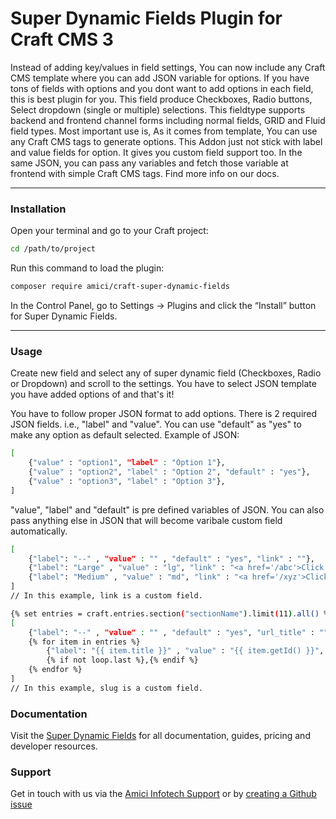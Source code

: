 # Super Dynamic Fields Plugin for Craft CMS 3

Instead of adding key/values in field settings, You can now include any Craft CMS template where you can add JSON variable for options. If you have tons of fields with options and you dont want to add options in each field, this is best plugin for you. This field produce Checkboxes, Radio buttons, Select dropdown (single or multiple) selections. This fieldtype supports backend and frontend channel forms including normal fields, GRID and Fluid field types. Most important use is, As it comes from template, You can use any Craft CMS tags to generate options. This Addon just not stick with label and value fields for option. It gives you custom field support too. In the same JSON, you can pass any variables and fetch those variable at frontend with simple Craft CMS tags. Find more info on our docs.


---
### Installation
Open your terminal and go to your Craft project:

```bash
cd /path/to/project
```
Run this command to load the plugin:

```bash
composer require amici/craft-super-dynamic-fields
```

In the Control Panel, go to Settings → Plugins and click the “Install” button for Super Dynamic Fields.

---
### Usage
Create new field and select any of super dynamic field (Checkboxes, Radio or Dropdown) and scroll to the settings. You have to select JSON template you have added options of and that's it!

You have to follow proper JSON format to add options. There is 2 required JSON fields. i.e., "label" and "value". You can use "default" as "yes" to make any option as default selected. Example of JSON:

```bash
[
	{"value" : "option1", "label" : "Option 1"},
	{"value" : "option2", "label" : "Option 2", "default" : "yes"},
	{"value" : "option3", "label" : "Option 3"},
]
```

"value", "label" and "default" is pre defined variables of JSON. You can also pass anything else in JSON that will become varibale custom field automatically.

```bash
[
	{"label": "--" , "value" : "" , "default" : "yes", "link" : ""},
	{"label": "Large" , "value" : "lg", "link" : "<a href='/abc'>Click Here</a>"},
	{"label": "Medium" , "value" : "md", "link" : "<a href='/xyz'>Click Here</a>"}
]
// In this example, link is a custom field.
```

```bash
{% set entries = craft.entries.section("sectionName").limit(11).all() %}
[
	{"label": "--" , "value" : "" , "default" : "yes", "url_title" : ""},
	{% for item in entries %}
		{"label": "{{ item.title }}" , "value" : "{{ item.getId() }}", "slug" : "{{ item.slug }}"}
		{% if not loop.last %},{% endif %}
	{% endfor %}
]
// In this example, slug is a custom field.
```

### Documentation
Visit the [Super Dynamic Fields](https://docs.amiciinfotech.com/craft/super-dynamic-fields) for all documentation, guides, pricing and developer resources.

### Support
Get in touch with us via the [Amici Infotech Support](https://amiciinfotech.com/contact) or by [creating a Github issue](https://github.com/amici-infotech/craft-super-dynamic-fields/issues)
